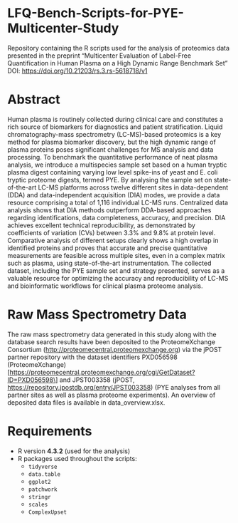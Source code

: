 # LFQ-Bench-Scripts-for-PYE-Multicenter-Study
Repository containing the R scripts used for the analysis of proteomics data presented in the preprint “Multicenter Evaluation of Label-Free Quantification in Human Plasma on a High Dynamic Range Benchmark Set” DOI: https://doi.org/10.21203/rs.3.rs-5618718/v1

# Abstract

Human plasma is routinely collected during clinical care and constitutes a rich source of biomarkers for diagnostics and patient stratification. Liquid chromatography-mass spectrometry (LC-MS)-based proteomics is a key method for plasma biomarker discovery, but the high dynamic range of plasma proteins poses significant challenges for MS analysis and data processing. To benchmark the quantitative performance of neat plasma analysis, we introduce a multispecies sample set based on a human tryptic plasma digest containing varying low level spike-ins of yeast and E. coli tryptic proteome digests, termed PYE. By analysing the sample set on state-of-the-art LC-MS platforms across twelve different sites in data-dependent (DDA) and data-independent acquisition (DIA) modes, we provide a data resource comprising a total of 1,116 individual LC-MS runs. Centralized data analysis shows that DIA methods outperform DDA-based approaches regarding identifications, data completeness, accuracy, and precision. DIA achieves excellent technical reproducibility, as demonstrated by coefficients of variation (CVs) between 3.3% and 9.8% at protein level. Comparative analysis of different setups clearly shows a high overlap in identified proteins and proves that accurate and precise quantitative measurements are feasible across multiple sites, even in a complex matrix such as plasma, using state-of-the-art instrumentation. The collected dataset, including the PYE sample set and strategy presented, serves as a valuable resource for optimizing the accuracy and reproducibility of LC-MS and bioinformatic workflows for clinical plasma proteome analysis. 

# Raw Mass Spectrometry Data

The raw mass spectrometry data generated in this study along with the database search results have been deposited to the ProteomeXchange Consortium (http://proteomecentral.proteomexchange.org) via the jPOST partner repository with the dataset identifiers PXD056598 (ProteomeXchange) [https://proteomecentral.proteomexchange.org/cgi/GetDataset?ID=PXD056598\] and JPST003358 (jPOST, https://repository.jpostdb.org/entry/JPST003358) (PYE analyses from all partner sites as well as plasma proteome experiments). An overview of deposited data files is available in data_overview.xlsx.

# Requirements  
- R version **4.3.2** (used for the analysis)  
- R packages used throughout the scripts:  
  - `tidyverse`  
  - `data.table`  
  - `ggplot2`  
  - `patchwork`  
  - `stringr`  
  - `scales`  
  - `ComplexUpset` 
